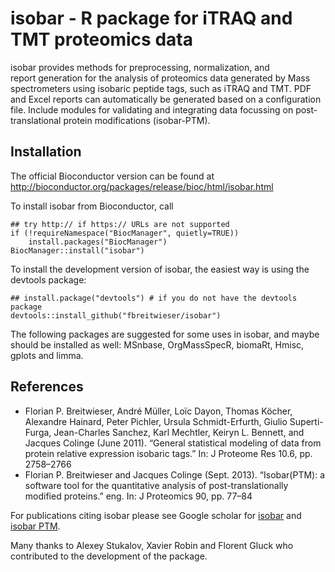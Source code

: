 isobar - R package for iTRAQ and TMT proteomics data
================================================================================================

isobar provides methods for preprocessing, normalization, and  
report generation for the analysis of proteomics data generated by Mass 
spectrometers using isobaric peptide tags, such as iTRAQ and TMT. 
PDF and Excel reports can automatically be generated based on a configuration file.
Include modules for validating and integrating data focussing on 
post-translational protein modifications (isobar-PTM).

## Installation

The official Bioconductor version can be found at http://bioconductor.org/packages/release/bioc/html/isobar.html

To install isobar from Bioconductor, call

    ## try http:// if https:// URLs are not supported
    if (!requireNamespace("BiocManager", quietly=TRUE))
        install.packages("BiocManager")
    BiocManager::install("isobar")

To install the development version of isobar, the easiest way is using the devtools package:

    ## install.package("devtools") # if you do not have the devtools package
    devtools::install_github("fbreitwieser/isobar")

The following packages are suggested for some uses in isobar, and maybe should be installed as well: MSnbase, OrgMassSpecR, biomaRt, Hmisc, gplots and limma.

## References

- Florian P. Breitwieser, André Müller, Loïc Dayon, Thomas Köcher, Alexandre Hainard,  Peter Pichler, Ursula Schmidt-Erfurth, Giulio Superti-Furga, Jean-Charles Sanchez, Karl Mechtler, Keiryn L. Bennett, and Jacques Colinge (June 2011). “General statistical modeling of data from protein relative expression isobaric tags.” In: J Proteome Res
10.6, pp. 2758–2766 
- Florian P. Breitwieser and Jacques Colinge (Sept. 2013). “Isobar(PTM): a software tool for the quantitative analysis of post-translationally modified proteins.” eng.  In: J Proteomics 90, pp. 77–84

For publications citing isobar please see Google scholar for [isobar](https://scholar.google.at/scholar?cites=3978696839477939063&as_sdt=20000005&sciodt=0,21&hl=de) and [isobar PTM](https://scholar.google.at/scholar?cites=988743004087549055&as_sdt=20000005&sciodt=0,21&hl=de).

Many thanks to Alexey Stukalov, Xavier Robin and Florent Gluck who contributed to the development of the package.
